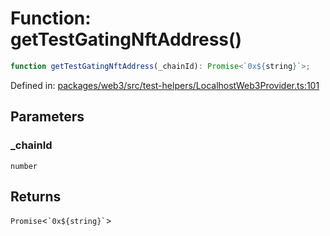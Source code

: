 # Function: getTestGatingNftAddress()

```ts
function getTestGatingNftAddress(_chainId): Promise<`0x${string}`>;
```

Defined in: [packages/web3/src/test-helpers/LocalhostWeb3Provider.ts:101](https://github.com/towns-protocol/towns/blob/0db1fd0ac7258e8db8cedfb6183e8eade8284fa1/packages/web3/src/test-helpers/LocalhostWeb3Provider.ts#L101)

## Parameters

### \_chainId

`number`

## Returns

`Promise`\<`` `0x${string}` ``\>
